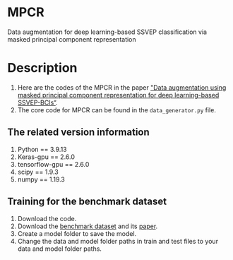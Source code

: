 # MPCR
Data augmentation for deep learning-based SSVEP classification via masked principal component representation
# Description
1. Here are the codes of the MPCR in the paper ["Data augmentation using masked principal component representation for deep learning-based SSVEP-BCIs“]().
2. The core code for MPCR can be found in the `data_generator.py` file.

## The related version information
1. Python == 3.9.13
2. Keras-gpu == 2.6.0
3. tensorflow-gpu == 2.6.0
4. scipy == 1.9.3
5. numpy == 1.19.3
## Training for the benchmark dataset
1. Download the code.
2. Download the [benchmark dataset](http://bci.med.tsinghua.edu.cn/download.html) and its [paper](https://ieeexplore.ieee.org/abstract/document/7740878).
3. Create a model folder to save the model.
4. Change the data and model folder paths in train and test files to your data and model folder paths.
